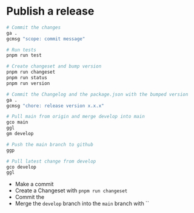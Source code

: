 # Publish a release

```bash
# Commit the changes
ga .
gcmsg "scope: commit message"

# Run tests
pnpm run test

# Create changeset and bump version
pnpm run changeset
pnpm run status
pnpm run version

# Commit the Changelog and the package.json with the bumped version
ga .
gcmsg "chore: release version x.x.x"

# Pull main from origin and merge develop into main
gco main
ggl
gm develop

# Push the main branch to github
ggp

# Pull latest change from develop
gco develop
ggl
```
- Make a commit
- Create a Changeset with `pnpm run changeset`
- Commit the
- Merge the `develop` branch into the `main` branch with ``
